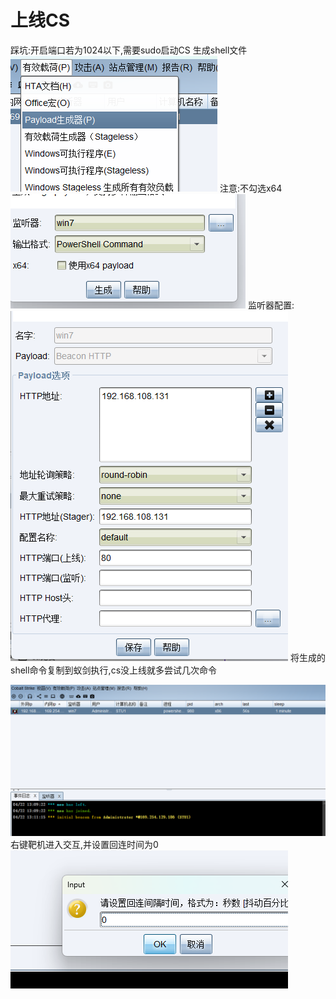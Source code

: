# 上线CS
踩坑:开启端口若为1024以下,需要sudo启动CS
生成shell文件
![](vx_images/1241839664988.png)
注意:不勾选x64
![](vx_images/163652972292473.png)
监听器配置:
![](vx_images/307885370798041.png)
将生成的shell命令复制到蚁剑执行,cs没上线就多尝试几次命令

![](vx_images/548601358082980.png)
右键靶机进入交互,并设置回连时间为0
![](vx_images/273312093180131.png)



